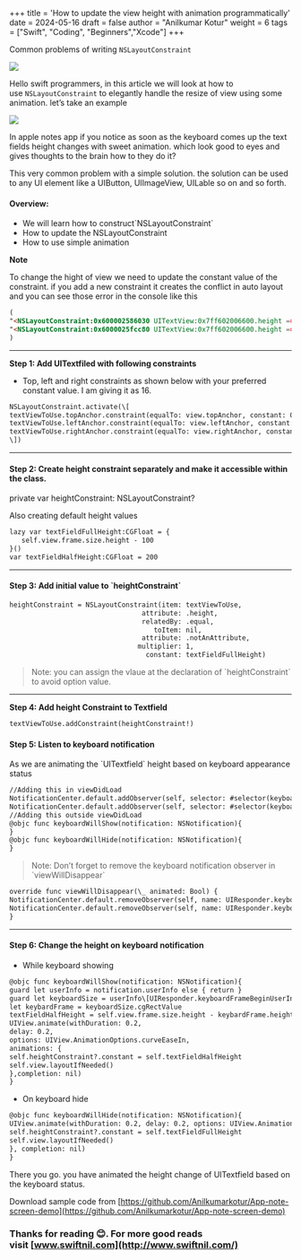 +++
title = 'How to update the view height with animation programmatically'
date = 2024-05-16
draft = false
author = "Anilkumar Kotur"
weight = 6
tags = ["Swift", "Coding", "Beginners","Xcode"]
+++

Common problems of writing `NSLayoutConstraint`

![](https://cdn-images-1.medium.com/max/1600/1*bYTK8iOt_b4OQ-3LldUOnQ.png)

Hello swift programmers, in this article we will look at how to use `NSLayoutConstraint` to elegantly handle the resize of view using some animation. let’s take an example

![](https://cdn-images-1.medium.com/max/1600/1*qH1hQg-Cyx2FB0KW85TEgg.gif)

In apple notes app if you notice as soon as the keyboard comes up the text fields height changes with sweet animation. which look good to eyes and gives thoughts to the brain how to they do it?

This very common problem with a simple solution. the solution can be used to any UI element like a UIButton, UIImageView, UILable so on and so forth.

#### **Overview:**

*   We will learn how to construct\`NSLayoutConstraint\`
*   How to update the NSLayoutConstraint
*   How to use simple animation

**Note**

To change the hight of view we need to update the constant value of the constraint. if you add a new constraint it creates the conflict in auto layout and you can see those error in the console like this

```html
(
"<NSLayoutConstraint:0x600002586030 UITextView:0x7ff602006600.height == 520   (active)>",
"<NSLayoutConstraint:0x6000025fcc80 UITextView:0x7ff602006600.height == 20   (active)>"
)
```

---

**Step 1: Add UITextfiled with following constraints**

*   Top, left and right constraints as shown below with your preferred constant value. I am giving it as 16.


```html
NSLayoutConstraint.activate(\[
textViewToUse.topAnchor.constraint(equalTo: view.topAnchor, constant: 0),
textViewToUse.leftAnchor.constraint(equalTo: view.leftAnchor, constant: 16),
textViewToUse.rightAnchor.constraint(equalTo: view.rightAnchor, constant: -16),
\])
```

---

#### Step 2: Create height constraint separately and make it accessible within the class.

private var heightConstraint: NSLayoutConstraint?

Also creating default height values

```html
lazy var textFieldFullHeight:CGFloat = {
   self.view.frame.size.height - 100
}()
var textFieldHalfHeight:CGFloat = 200
```

---
#### Step 3: Add initial value to \`heightConstraint\`

```html
heightConstraint = NSLayoutConstraint(item: textViewToUse,
                                 attribute: .height,
                                 relatedBy: .equal,
                                    toItem: nil,
                                 attribute: .notAnAttribute,
                                multiplier: 1,
                                  constant: textFieldFullHeight)
```                              

> Note: you can assign the vlaue at the declaration of \`heightConstraint\` to avoid option value.

---

**Step 4: Add height Constraint to Textfield**

```html
textViewToUse.addConstraint(heightConstraint!)
```

#### Step 5: Listen to keyboard notification

As we are animating the \`UITextfield\` height based on keyboard appearance status

```html
//Adding this in viewDidLoad
NotificationCenter.default.addObserver(self, selector: #selector(keyboardWillShow(notification:)), name: UIResponder.keyboardWillShowNotification, object: nil)
NotificationCenter.default.addObserver(self, selector: #selector(keyboardWillHide(notification:)), name: UIResponder.keyboardWillHideNotification, object: nil)
//Adding this outside viewDidLoad
@objc func keyboardWillShow(notification: NSNotification){
}
@objc func keyboardWillHide(notification: NSNotification){
}
```

> Note: Don’t forget to remove the keyboard notification observer in \`viewWillDisappear\`

```html
override func viewWillDisappear(\_ animated: Bool) {
NotificationCenter.default.removeObserver(self, name: UIResponder.keyboardWillShowNotification, object: nil)
NotificationCenter.default.removeObserver(self, name: UIResponder.keyboardWillHideNotification, object: nil)
}
```

---

#### Step 6: Change the height on keyboard notification

*   While keyboard showing

```html
@objc func keyboardWillShow(notification: NSNotification){
guard let userInfo = notification.userInfo else { return }
guard let keyboardSize = userInfo\[UIResponder.keyboardFrameBeginUserInfoKey\] as? NSValue else { return }
let keybardFrame = keyboardSize.cgRectValue
textFieldHalfHeight = self.view.frame.size.height - keybardFrame.height - 30
UIView.animate(withDuration: 0.2,
delay: 0.2,
options: UIView.AnimationOptions.curveEaseIn,
animations: {
self.heightConstraint?.constant = self.textFieldHalfHeight
self.view.layoutIfNeeded()
},completion: nil)
}
```

*   On keyboard hide

```html
@objc func keyboardWillHide(notification: NSNotification){
UIView.animate(withDuration: 0.2, delay: 0.2, options: UIView.AnimationOptions.curveEaseIn, animations: {
self.heightConstraint?.constant = self.textFieldFullHeight
self.view.layoutIfNeeded()
}, completion: nil)
}
```

There you go. you have animated the height change of UITextfield based on the keyboard status.

Download sample code from [https://github.com/Anilkumarkotur/App-note-screen-demo](https://github.com/Anilkumarkotur/App-note-screen-demo)

### Thanks for reading 😊. For more good reads visit [www.swiftnil.com](http://www.swiftnil.com/)